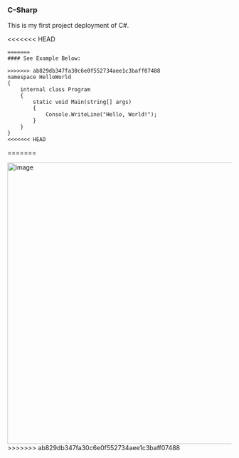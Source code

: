### C-Sharp

This is my first project deployment of C#. 

<<<<<<< HEAD
```
=======
#### See Example Below: 

>>>>>>> ab829db347fa30c6e0f552734aee1c3baff07488
namespace HelloWorld
{
    internal class Program
    {
        static void Main(string[] args)
        {
            Console.WriteLine("Hello, World!");
        }
    }
}
<<<<<<< HEAD
```
=======

<img width="632" alt="image" src="https://github.com/user-attachments/assets/90187153-22e1-423e-af05-5a13c5bf5760" />
>>>>>>> ab829db347fa30c6e0f552734aee1c3baff07488
